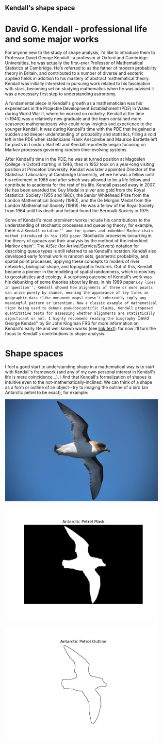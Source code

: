 ## Kendall's shape space

# David G. Kendall - professional life and some major works

For anyone new to the study of shape analysis, I'd like to introduce them to Professor David George Kendall--a professor at Oxford and Cambridge Universities, he was actually the first-ever Professor of Mathematical Statistics at Cambridge. He's referred to as the father of modern probability theory in Britain, and contributed to a number of diverse and esoteric applied fields in addition to his mastery of abstract mathematical theory. Kendall was initially interested in pursuing work related to his fascination with stars, becoming set on studying mathematics when he was advised it was a necessary first step to understanding astronomy. 

A fundamental piece in Kendall's growth as a mathematician was his experiences in the Projectile Development Establishment (PDE) in Wales during World War II, where he worked on rocketry. Kendall at the time (~1940) was a relatively new graduate and the team contained more seasoned mathematicians who could relay insights and experience to the younger Kendall. It was during Kendall's time with the PDE that he gained a sudden and deeper understanding of probability and statistics, filling a void left in the PDE when statisticians Frank Anscombe and Maurice Bartlette left for posts in London. Bartlett and Kendall reportedly began focusing on Markov processes governing random time-evolving systems. 

After Kendall's time in the PDE, he was at turned position at Magdelen College in Oxford starting in 1946, then in 1952 took on a year-long visiting position at Princeton University. Kendall was later appointed Director of the Statistical Laboratory at Cambridge University, where he was a fellow until his retirement in 1985 and after which was allowed to be a life fellow and contribute to academia for the rest of his life. Kendall passed away in 2007. He has been awarded the Guy Medal in silver and gold from the Royal Statistical Society (1955 and 1980), the Senior Whitehead Prize from the London Mathematical Society (1980), and the De Morgan Medal from the London Mathematical Society (1989). He was a fellow of the Royal Society from 1964 until his death and helped found the Bernoulli Society in 1975. 

Some of Kendall's most prominent works include his contributions to the understanding of stochastic processes and queueing theory; for example, there is a ``Kendall notation'' and for queues and imbedded Markov chain method introduced in his 1953 paper ``Stochastic processes occurring in the theory of queues and their analysis by the method of the imbedded Markov chain''. The A/S/c (for Arrival/Service/Servers) notation for describing queue types is still referred to as Kendall's notation. Kendall also developed early formal work in random sets, geometric probability, and spatial point processes, applying these concepts to models of river networks, biological shape, and topographic features. Out of this, Kendall became a pioneer in the modeling of spatial randomness, which is now key to geostatistics and ecology. A surprising outcome of Kendall's work was his debunking of some theories about ley lines; in his 1989 paper ``Ley lines in question'', Kendall showed how alignments of three or more points can arise purely by chance, meaning the appearance of ley lines in geographic data (like monument maps) doesn't inherently imply any meaningful pattern or intention. Now a classic example of mathematical rigor being used to debunk pseudoscientific claims, Kendall proposed quantitative tests for assessing whether alignments are statistically significant or not. I highly recommend reading the biography ``David George Kendall'' by Sir John Kingman FRS for more information on Kendall's early life and well known works (see [link text](https://royalsocietypublishing.org/doi/10.1098/rsbm.2008.0017)); for now I'll turn the focus to Kendall's contributions to shape analysis. 

# Shape spaces 
I feel a good start to understanding shape in a mathematical way is to start with Kendall's framework (and any of my own personal interest in Kendall's life is mere coincidence...). I find that Kendall's formalization of shapes is intuitive even to the not-mathematically-inclined. We can think of a shape as a form or outline of an object--try to imaging the outline of a bird (an Antarctic petrel to be exact), for example:

![Antarctic Petrel](antarctic_petrel.JPG)

![Antarctic Petrel Mask](antarctic_petrel_mask.png)

![Antarctic Petrel Outline](antarctic_petrel_outline.png)

